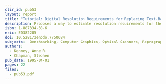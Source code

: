 ```yaml
---
clir_id: pub53
layout: report
title: "Tutorial: Digital Resolution Requirements for Replacing Text-Based Material: Methods for Benchmarking Image Quality"
description: Proposes a way to estimate resolution requirements for the digital conversion of texts. Discusses attributes of documents to be preserved, suggests guidelines for scanning source documents, concludes with recommendations for the use of digital technology to convert paper and film-based materials. Developed at Cornell University for use in training workshops.
isbn: 1-887334-38-6
eric: ED382205
doi: 10.5281/zenodo.7750684
subjects:  Benchmarking, Computer Graphics, Optical Scanners, Reprography
authors: 
  - Kenney, Anne R.
  - Chapman, Stephen
pub_date: 1995-04-01
pages: 22
files:
  - pub53.pdf
---
```

